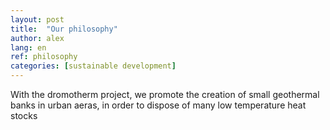 ```yaml
---
layout: post
title:  "Our philosophy"
author: alex
lang: en
ref: philosophy
categories: [sustainable development]
---
```


With the dromotherm project, we promote the creation of small geothermal banks in urban aeras, in order to dispose of many low temperature heat stocks
